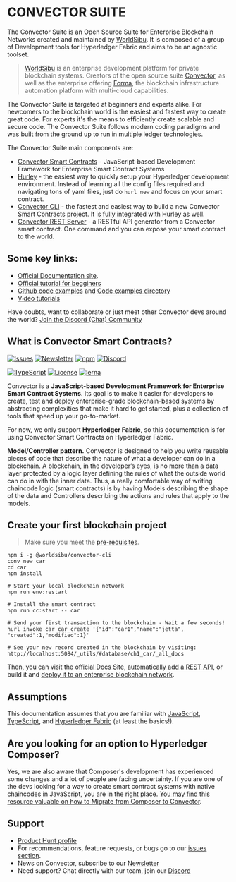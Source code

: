 # CONVECTOR SUITE

The Convector Suite is an Open Source Suite for Enterprise Blockchain Networks created and maintained by [WorldSibu](https://worldsibu.tech). It is composed of a group of Development tools for Hyperledger Fabric and aims to be an agnostic toolset.

> [WorldSibu](https://worldsibu.tech?ref=github) is an enterprise development platform for private blockchain systems. Creators of the open source suite [Convector](https://worldsibu.tech/convector?ref=github), as well as the enterprise offering [Forma](https://worldsibu.tech/forma?ref=github), the blockchain infrastructure automation platform with multi-cloud capabilities.

The Convector Suite is targeted at beginners and experts alike. For newcomers to the blockchain world is the easiest and fastest way to create great code. For experts it's the means to efficiently create scalable and secure code. The Convector Suite follows modern coding paradigms and was built from the ground up to run in multiple ledger technologies.

The Convector Suite main components are:

* <a href="https://worldsibu.tech/convector/convector-smart-contracts?ref=github" target="_blank">Convector Smart Contracts</a> - JavaScript-based Development Framework for Enterprise Smart Contract Systems
* <a href="https://worldsibu.tech/convector/hurley-development-environment?ref=github" target="_blank">Hurley</a> - the easiest way to quickly setup your Hyperledger development environment. Instead of learning all the config files required and navigating tons of yaml files, just do `hurl new` and focus on your smart contract.
* <a href="https://github.com/worldsibu/convector-cli" target="_blank">Convector CLI</a> - the fastest and easiest way to build a new Convector Smart Contracts project. It is fully integrated with Hurley as well.
* <a href="https://github.com/worldsibu/convector-rest-api" target="_blank">Convector REST Server</a> - a RESTful API generator from a Convector smart contract. One command and you can expose your smart contract to the world.

## Some key links:

* [Official Documentation site](https://docs.worldsibu.com/convector).
* [Official tutorial for begginers](https://docs.worldsibu.com/article/99-tutorial-getting-started)
* [Github code examples](https://github.com/worldsibu) and [Code examples directory](https://docs.worldsibu.com/article/73-code-samples)
* [Video tutorials](https://www.youtube.com/watch?v=BmVNMR-O_os&list=PL-1Vd1bTiSr_i2qeqeHCUWaD74ymRvidb)

Have doubts, want to collaborate or just meet other Convector devs around the world? <a href="https://discord.gg/twRwpWt" target="_blank">
        <i class="fab fa-discord"></i>Join the Discord (Chat) Community
    </a>

## What is Convector Smart Contracts?

[![Issues](https://img.shields.io/github/issues-raw/@worldsibu/convector.svg)](https://github.com/hyperledger-labs/convector/issues)
[![Newsletter](https://img.shields.io/badge/Newsletter--orange.svg)](https://worldsibu.tech/subscribe/)
[![npm](https://img.shields.io/npm/v/@worldsibu/convector-core-chaincode.svg)](https://www.npmjs.com/package/@worldsibu/convector-core-chaincode)
[![Discord](https://img.shields.io/discord/469152206638284800.svg)](https://discord.gg/twRwpWt)

[![TypeScript](https://badges.frapsoft.com/typescript/code/typescript.svg?v=101)](https://github.com/ellerbrock/typescript-badges/)
[![License](https://img.shields.io/badge/License-Apache%202.0-blue.svg)](https://opensource.org/licenses/Apache-2.0)
[![lerna](https://img.shields.io/badge/maintained%20with-lerna-cc00ff.svg)](https://lernajs.io/)

Convector is a **JavaScript-based Development Framework for Enterprise Smart Contract Systems**. Its goal is to make it easier for developers to create, test and deploy enterprise-grade blockchain-based systems by abstracting complexities that make it hard to get started, plus a collection of tools that speed up your go-to-market.

For now, we only support **Hyperledger Fabric**, so this documentation is for using Convector Smart Contracts on Hyperledger Fabric.

**Model/Controller pattern.**  Convector is designed to help you write reusable pieces of code that describe the nature of what a developer can do in a blockchain. A blockchain, in the developer’s eyes, is no more than a data layer protected by a logic layer defining the rules of what the outside world can do in with the inner data. Thus, a really comfortable way of writing chaincode logic (smart contracts) is by having Models describing the shape of the data and Controllers describing the actions and rules that apply to the models.

## Create your first blockchain project

> Make sure you meet the [pre-requisites](https://docs.worldsibu.com/article/71-getting-started#prerequisites).

```
npm i -g @worldsibu/convector-cli
conv new car
cd car
npm install

# Start your local blockchain network
npm run env:restart

# Install the smart contract
npm run cc:start -- car

# Send your first transaction to the blockchain - Wait a few seconds!
hurl invoke car car_create '{"id":"car1","name":"jetta", "created":1,"modified":1}'

# See your new record created in the blockchain by visiting: http://localhost:5084/_utils/#database/ch1_car/_all_docs
```

Then, you can visit the [official Docs Site](https://docs.worldsibu.com/convector), [automatically add a REST API](https://github.com/worldsibu/convector-rest-api), or build it and [deploy it to an enterprise blockchain network](https://docs.worldsibu.com/forma/tutorial).

## Assumptions

This documentation assumes that you are familiar with [JavaScript](https://developer.mozilla.org/en-US/docs/Web/JavaScript/A_re-introduction_to_JavaScript), [TypeScript](https://www.typescriptlang.org/docs/handbook/typescript-in-5-minutes.html), and [Hyperledger Fabric](https://hyperledger-fabric.readthedocs.io/en/release-1.3/) (at least the basics!).

## Are you looking for an option to Hyperledger Composer?

Yes, we are also aware that Composer's development has experienced some changes and a lot of people are facing uncertainty. If you are one of the devs looking for a way to create smart contract systems with native chaincodes in JavaScript, you are in the right place. <a href="https://medium.com/worldsibu/migrating-from-hyperledger-composer-to-convector-framework-marbles-example-7056b0c0f8f1" target="_blank">You may find this resource valuable on how to Migrate from Composer to Convector</a>.

## Support

* [Product Hunt profile](https://www.producthunt.com/posts/convector-smart-contracts)
* For recommendations, feature requests, or bugs go to our [issues section](https://github.com/hyperledger-labs/convector/issues).
* News on Convector, subscribe to our [Newsletter](https://worldsibu.tech/subscribe/)
* Need support? Chat directly with our team, join our [Discord](https://discord.gg/twRwpWt)
